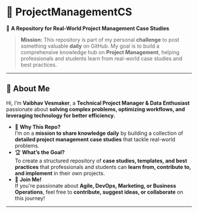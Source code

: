 # 🚀 ProjectManagementCS  

📌 **A Repository for Real-World Project Management Case Studies**  

> **Mission:** This repository is part of my personal **challenge** to post something valuable **daily** on GitHub. My goal is to build a comprehensive knowledge hub on **Project Management**, helping professionals and students learn from real-world case studies and best practices.  

---

## 👋 **About Me**  

Hi, I’m **Vaibhav Vesmaker**, a **Technical Project Manager & Data Enthusiast** passionate about **solving complex problems, optimizing workflows, and leveraging technology for better efficiency.**  

- 🎯 **Why This Repo?**  
  I’m on a **mission to share knowledge daily** by building a collection of **detailed project management case studies** that tackle real-world problems.  
- 🏆 **What’s the Goal?**  
  To create a structured repository of **case studies, templates, and best practices** that professionals and students can **learn from, contribute to, and implement** in their own projects.  
- 🚀 **Join Me!**  
  If you're passionate about **Agile, DevOps, Marketing, or Business Operations**, feel free to **contribute, suggest ideas, or collaborate** on this journey!  

---




